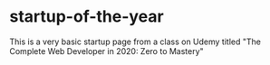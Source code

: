 # startup-of-the-year
This is a very basic startup page from a class on Udemy titled "The Complete Web Developer in 2020: Zero to Mastery"
